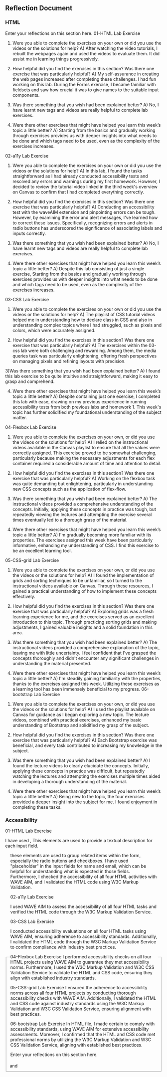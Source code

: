 ## Reflection Document

### HTML

Enter your reflections on this section here.
01-HTML Lab Exercise

1. Were you able to complete the exercises on your own or did you use the videos or the solutions for help?
A) After watching the video tutorials, I rebuilt the webpages again and used the videos to evaluate them. It did assist me in learning things progressively.

2. How helpful did you find the exercises in this section? Was there one exercise that was particularly helpful?
A) My self-assurance in creating the web pages increased after completing these challenges. I had fun working on this lab. During the Forms exercise, I became familiar with fieldsets and saw how crucial it was to give names to the suitable input components.

3) Was there something that you wish had been explained better?
A) No, I have learnt new tags and videos are really helpful to complete lab exercises.

4) Were there other exercises that might have helped you learn this week’s
topic a little better?
A) Starting from the basics and gradually working through exercises provides us with deeper insights into what needs to be done and which tags need to be used, even as the complexity of the exercises increases.

02-a11y Lab Exercise

1) Were you able to complete the exercises on your own or did you use the videos or the solutions for help?
A) In this lab, I found the tasks straightforward as I had already conducted accessibility tests and resolved any errors and warnings during my first homework. However, I decided to review the tutorial video linked in the third week's overview on Canvas to confirm that I had completed everything correctly.

2) How helpful did you find the exercises in this section? Was there one exercise that was particularly helpful?
A) Conducting an accessibility test with the waveAIM extension and pinpointing errors can be tough. However, by examining the error and alert messages, I've learned how to correct these issues. Specifically, recognizing errors and alerts in radio buttons has underscored the significance of associating labels and inputs correctly.

3) Was there something that you wish had been explained better?
A) No, I have learnt new tags and videos are really helpful to complete lab exercises.


4) Were there other exercises that might have helped you learn this week’s
topic a little better?
A) Despite this lab consisting of just a single exercise, Starting from the basics and gradually working through exercises provides us with deeper insights into what needs to be done and which tags need to be used, even as the complexity of the exercises increases.

03-CSS Lab Exercise

1) Were you able to complete the exercises on your own or did you use the
videos or the solutions for help?
A) The playlist of CSS tutorial videos helped me in understanding how to declare class in CSS and also in understanding complex topics where I had struggled, such as pixels and colors, which were accurately assigned.

2) How helpful did you find the exercises in this section? Was there one
exercise that was particularly helpful?
A) The exercises within the 03-css lab were both challenging and rewarding. Among them, the media queries task was particularly enlightening, offering fresh perspectives on managing pixels and refining layouts with precision.

3)Was there something that you wish had been explained better?
A) I found this lab exercise to be quite intuitive and straightforward, making it easy to grasp and comprehend.

4) Were there other exercises that might have helped you learn this week’s topic a little better?
A) Despite containing just one exercise, I completed this lab with ease, drawing on my previous experience in running accessibility tests from both previous labs and homework 1. This week's topic has further solidified my foundational understanding of the subject matter.

04-Flexbox Lab Exercise

 1) Were you able to complete the exercises on your own, or did you use the videos or the solutions for help?
 A) I relied on the instructional videos available in the Canvas playlist to ensure that all the values were correctly assigned. This exercise proved to be somewhat challenging, particularly because making the necessary adjustments for each flex container required a considerable amount of time and attention to detail.

 2. How helpful did you find the exercises in this section? Was there one exercise that was particularly helpful?
 A) Working on the flexbox task was quite demanding but enlightening, particularly in understanding new CSS concepts such as the application of flex-flow.

3. Was there something that you wish had been explained better?
A) The instructional videos provided a comprehensive understanding of the concepts. Initially, applying these concepts in practice was tough, but repeatedly viewing the lectures and attempting the exercise several times eventually led to a thorough grasp of the material.

4) Were there other exercises that might have helped you learn this week’s topic a little better?
A) I'm gradually becoming more familiar with its properties. The exercises assigned this week have been particularly informative, enhancing my understanding of CSS. I find this exercise to be an excellent learning tool.

05-CSS-grid Lab Exercise
1) Were you able to complete the exercises on your own, or did you use the videos or the solutions for help?
A) I found the implementation of grids and sorting techniques to be unfamiliar, so I turned to the instructional videos available on Canvas. Through these resources, I gained a practical understanding of how to implement these concepts effectively.

2. How helpful did you find the exercises in this section? Was there one exercise that was particularly helpful?
A) Exploring grids was a fresh learning experience for me, and the exercises served as an excellent introduction to this topic. Through practicing sorting grids and making adjustments, I gained valuable insights and a solid foundation in this area.

3. Was there something that you wish had been explained better?
A) The instructional videos provided a comprehensive explanation of the topic, leaving me with little uncertainty. I feel confident that I've grasped the concepts thoroughly and didn't encounter any significant challenges in understanding the material presented.

4) Were there other exercises that might have helped you learn this week’s topic a little better?
A) I'm steadily gaining familiarity with the properties, thanks to the exercises assigned this week. Utilizing these exercises as a learning tool has been immensely beneficial to my progress.
06-bootstrap Lab Exercise
1. Were you able to complete the exercises on your own, or did you use the videos or the solutions for help?
A) I used the playlist available on Canvas for guidance as I began exploring a new topic. The lecture videos, combined with practical exercises, enhanced my basic understanding of Bootstrap and solidified my grasp of the subject.

2. How helpful did you find the exercises in this section? Was there one exercise that was particularly helpful?
A) Each Bootstrap exercise was beneficial, and every task contributed to increasing my knowledge in the subject.

3. Was there something that you wish had been explained better?
A) I found the lecture videos to clearly elucidate the concepts. Initially, applying these concepts in practice was difficult, but repeatedly watching the lectures and attempting the exercises multiple times aided in developing a thorough understanding of the material.

4)  Were there other exercises that might have helped you learn this week’s topic a little better?
A) Being new to the topic, the four exercises provided a deeper insight into the subject for me. I found enjoyment in completing these tasks.
### Accessibility
01-HTML Lab Exercise

I have used <label>, This <lable> elements are used to provide a textual description for each input field. <fieldset> and <legend> these elements are used to group related items within the form, especially the radio buttons and checkboxes. I have used "placeholder"
in the input fields for name and email, which can be helpful for understanding what is expected in those fields. Furthermore, I checked the accessibility of all four HTML activities with WAVE AIM, and I validated the HTML code using W3C Markup Validation.

02-a11y Lab Exercise

I used WAVE AIM to assess the accessibility of all four HTML tasks and verified the HTML code through the W3C Markup Validation Service.

03-CSS Lab Exercise

I conducted accessibility evaluations on all four HTML tasks using WAVE AIM, ensuring adherence to accessibility standards. Additionally, I validated the HTML code through the W3C Markup Validation Service to confirm compliance with industry best practices.

04-Flexbox Lab Exercise
I performed accessibility checks on all four HTML projects using WAVE AIM to guarantee they met accessibility norms. Furthermore, I used the W3C Markup Validation and W3C CSS Validation Service to validate the HTML and CSS code, ensuring they align with established industry standards.

05-CSS-grid Lab Exercise
I ensured the adherence to accessibility norms across all four HTML projects by conducting thorough accessibility checks with WAVE AIM. Additionally, I validated the HTML and CSS code against industry standards using the W3C Markup Validation and W3C CSS Validation Service, ensuring alignment with best practices.

06-bootstrap Lab Exercise
In HTML file, I made certain to comply with accessibility standards, using WAVE AIM for extensive accessibility assessments. Moreover, I confirmed that the HTML and CSS code met professional norms by utilizing the W3C Markup Validation and W3C CSS Validation Service, aligning with established best practices.

Enter your reflections on this section here.
